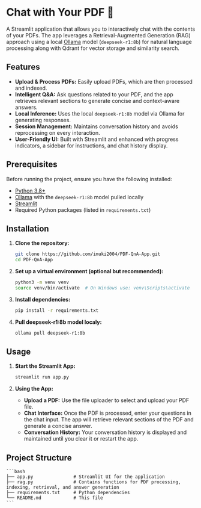 # Chat with Your PDF 📑

A Streamlit application that allows you to interactively chat with the contents of your PDFs. The app leverages a Retrieval-Augmented Generation (RAG) approach using a local [Ollama](https://ollama.com/library/deepseek-r1:8b) model (`deepseek-r1:8b`) for natural language processing along with Qdrant for vector storage and similarity search.

## Features

- **Upload & Process PDFs:** Easily upload PDFs, which are then processed and indexed.
- **Intelligent Q&A:** Ask questions related to your PDF, and the app retrieves relevant sections to generate concise and context-aware answers.
- **Local Inference:** Uses the local `deepseek-r1:8b` model via Ollama for generating responses.
- **Session Management:** Maintains conversation history and avoids reprocessing on every interaction.
- **User-Friendly UI:** Built with Streamlit and enhanced with progress indicators, a sidebar for instructions, and chat history display.

## Prerequisites

Before running the project, ensure you have the following installed:

- [Python 3.8+](https://www.python.org/downloads/)
- [Ollama](https://ollama.com/) with the `deepseek-r1:8b` model pulled locally
- [Streamlit](https://streamlit.io/)
- Required Python packages (listed in `requirements.txt`)

## Installation

1. **Clone the repository:**

   ```bash
   git clone https://github.com/imuki2004/PDF-QnA-App.git
   cd PDF-QnA-App

2. **Set up a virtual environment (optional but recommended):**

    ```bash
    python3 -m venv venv
    source venv/bin/activate  # On Windows use: venv\Scripts\activate

3. **Install dependencies:**

    ```bash
    pip install -r requirements.txt

4. **Pull deepseek-r1:8b model localy:**

    ```bash
    ollama pull deepseek-r1:8b

## Usage

1. **Start the Streamlit App:**

    ```bash
    streamlit run app.py

2. **Using the App:**

    - **Upload a PDF:** Use the file uploader to select and upload your PDF file.
    - **Chat Interface:** Once the PDF is processed, enter your questions in the chat input. The app will retrieve relevant sections of the PDF and generate a concise answer.
    - **Conversation History:** Your conversation history is displayed and maintained until you clear it or restart the app.

## Project Structure

    ```bash
    ├── app.py               # Streamlit UI for the application
    ├── rag.py               # Contains functions for PDF processing, indexing, retrieval, and answer generation
    ├── requirements.txt     # Python dependencies
    └── README.md            # This file
    ```

